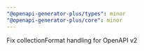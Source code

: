 ```yaml
---
"@openapi-generator-plus/types": minor
"@openapi-generator-plus/core": minor
---
```


Fix collectionFormat handling for OpenAPI v2
